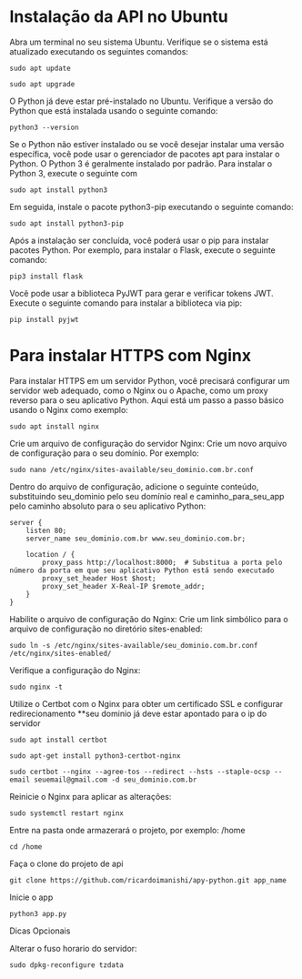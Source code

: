 # Instalação da API no Ubuntu

Abra um terminal no seu sistema Ubuntu.
Verifique se o sistema está atualizado executando os seguintes comandos:
```
sudo apt update
```
```
sudo apt upgrade
```

O Python já deve estar pré-instalado no Ubuntu. Verifique a versão do Python que está instalada usando o seguinte comando:
```
python3 --version
```
Se o Python não estiver instalado ou se você desejar instalar uma versão específica, você pode usar o gerenciador de pacotes apt para instalar o Python. O Python 3 é geralmente instalado por padrão. Para instalar o Python 3, execute o seguinte com
```
sudo apt install python3
```
Em seguida, instale o pacote python3-pip executando o seguinte comando:
```
sudo apt install python3-pip
```
Após a instalação ser concluída, você poderá usar o pip para instalar pacotes Python. Por exemplo, para instalar o Flask, execute o seguinte comando:
```
pip3 install flask
```
Você pode usar a biblioteca PyJWT para gerar e verificar tokens JWT. Execute o seguinte comando para instalar a biblioteca via pip:
```
pip install pyjwt
```

# Para instalar HTTPS com Nginx
Para instalar HTTPS em um servidor Python, você precisará configurar um servidor web adequado, como o Nginx ou o Apache, como um proxy reverso para o seu aplicativo Python. Aqui está um passo a passo básico usando o Nginx como exemplo:
```
sudo apt install nginx
```
Crie um arquivo de configuração do servidor Nginx:
Crie um novo arquivo de configuração para o seu domínio. Por exemplo:
```
sudo nano /etc/nginx/sites-available/seu_dominio.com.br.conf
```
Dentro do arquivo de configuração, adicione o seguinte conteúdo, substituindo seu_dominio pelo seu domínio real e caminho_para_seu_app pelo caminho absoluto para o seu aplicativo Python:
```
server {
    listen 80;
    server_name seu_dominio.com.br www.seu_dominio.com.br;
    
    location / {
        proxy_pass http://localhost:8000;  # Substitua a porta pelo número da porta em que seu aplicativo Python está sendo executado
        proxy_set_header Host $host;
        proxy_set_header X-Real-IP $remote_addr;
    }
}
```
Habilite o arquivo de configuração do Nginx:
Crie um link simbólico para o arquivo de configuração no diretório sites-enabled:
```
sudo ln -s /etc/nginx/sites-available/seu_dominio.com.br.conf /etc/nginx/sites-enabled/
```
Verifique a configuração do Nginx:
```
sudo nginx -t
```
Utilize o Certbot com o Nginx para obter um certificado SSL e configurar redirecionamento **seu dominio já deve estar apontado para o ip do servidor
```
sudo apt install certbot
```
```
sudo apt-get install python3-certbot-nginx
```
```
sudo certbot --nginx --agree-tos --redirect --hsts --staple-ocsp --email seuemail@gmail.com -d seu_dominio.com.br
```
Reinicie o Nginx para aplicar as alterações:
```
sudo systemctl restart nginx
```

Entre na pasta onde armazerará o projeto, por exemplo: /home
```
cd /home
```
Faça o clone do projeto de api
```
git clone https://github.com/ricardoimanishi/apy-python.git app_name
```
Inicie o app
```
python3 app.py
```


Dicas Opcionais

Alterar o fuso horario do servidor:
```
sudo dpkg-reconfigure tzdata
```
